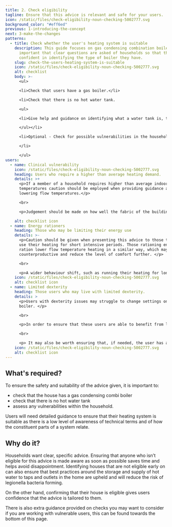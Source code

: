 ```yaml
---
title: 2. Check eligibility
tagline: Ensure that this advice is relevant and safe for your users.
icon: /static/files/check-eligibility-noun-checking-5002777.svg
background_color: "#eff6ed"
previous: 1-introducing-the-concept
next: 3-make-the-changes
patterns:
  - title: Check whether the user's heating system is suitable
    description: This guide focuses on gas condensing combination boilers, it’s
      important that clear questions are asked of households so that they are
      confident in identifying the type of boiler they have.
    slug: check-the-users-heating-system-is-suitable
    icon: /static/files/check-eligibility-noun-checking-5002777.svg
    alt: checklist
    body: >-
      <ul>

      <li>Check that users have a gas boiler.</li>

      <li>Check that there is no hot water tank.

      <ul>

      <li>Give help and guidance on identifying what a water tank is, this could be a description or example image.</li>

      </ul></li>

      <li>Optional - Check for possible vulnerabilities in the household (see below)

      </li>

      </ul>
users:
  - name: Clinical vulnerability
    icon: /static/files/check-eligibility-noun-checking-5002777.svg
    heading: Users who require a higher than average heating demand.
    details: >+
      <p>If a member of a household requires higher than average indoor
      temperatures caution should be employed when providing guidance around
      lowering flow temperatures.</p>

      <br>

      <p>Judgement should be made on how well the fabric of the building is suited to ensuring a low flow temperature system could match the required heat demand.</p>

    alt: checklist icon
  - name: Energy rationers
    heading: Those who may be limiting their energy use
    details: >-
      <p>Caution should be given when presenting this advice to those that only
      use their heating for short intensive periods. Those rationing energy may
      ration lower flow temperature heating in a similar way, which may be
      counterproductive and reduce the level of comfort further. </p>

      <br>

      <p>A wider behaviour shift, such as running their heating for longer periods, may be required to ensure they remain comfortable. Without this, lowering flow temperatures might not be a suitable action for this user group.</p>
    icon: /static/files/check-eligibility-noun-checking-5002777.svg
    alt: checklist icon
  - name: Limited dexterity
    heading: Those users who may live with limited dexterity.
    details: >
      <p>Users with dexterity issues may struggle to change settings on the
      boiler. </p>

      <br>

      <p>In order to ensure that these users are able to benefit from low flow temperatures, it may be best to offer in-person advice or ensure that any change to the boiler settings are made by a visiting professional, friend or relative. </p>

      <br>

      <p> It may also be worth ensuring that, if needed, the user has access to people who can tweak settings after the flow temperature has been reduced.</p>
    icon: /static/files/check-eligibility-noun-checking-5002777.svg
    alt: checklist icon
---
```

## What's required?

To ensure the safety and suitability of the advice given, it is important to:

* check that the house has a gas condensing combi boiler
* check that there is no hot water tank
* assess any vulnerabilities within the household.

Users will need detailed guidance to ensure that their heating system is suitable as there is a low level of awareness of technical terms and of how the constituent parts of a system relate.

## Why do it?

Households want clear, specific advice. Ensuring that anyone who isn’t eligible for this advice is made aware as soon as possible saves time and helps avoid disappointment. Identifying houses that are not eligible early on can also ensure that best practices around the storage and supply of hot water to taps and outlets in the home are upheld and will reduce the risk of legionella bacteria forming. 

On the other hand, confirming that their house is eligible gives users confidence that the advice is tailored to them.

There is also extra guidance provided on checks you may want to consider if you are working with vulnerable users, this can be found towards the bottom of this page.